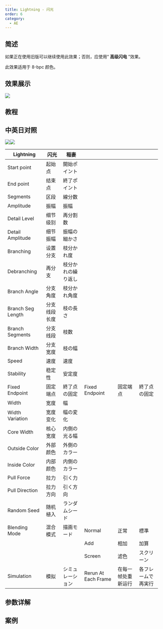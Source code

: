 ```yaml
---
title: Lightning - 闪光
order: 6
category:
  - AE
---
```


## 简述

如果正在使用旧版可以继续使用此效果；否则，应使用“ **高级闪电** ”效果。

此效果适用于 8-bpc 颜色。

## 效果展示

![](https://cdn.yuelili.com/20220102222813.png)

## 教程

## 中英日对照

![](https://mir.yuelili.com/wp-content/uploads/user/AE/effects/AE-Effects-Obsolete-Lightning.png)![](https://mir.yuelili.com/wp-content/uploads/user/AE/effects/AE-Effects-Obsolete-Lightning_cn.png)

| Lightning         | 闪光         | 稲妻               |                     |                    |                    |
| ----------------- | ------------ | ------------------ | ------------------- | ------------------ | ------------------ |
| Start point       | 起始点       | 開始ポイント       |                     |                    |                    |
| End point         | 结束点       | 終了ポイント       |                     |                    |                    |
| Segments          | 区段         | 線分数             |                     |                    |                    |
| Amplitude         | 振幅         | 振幅               |                     |                    |                    |
| Detail Level      | 细节级别     | 再分割数           |                     |                    |                    |
| Detail Amplitude  | 细节振幅     | 振幅の細かさ       |                     |                    |                    |
| Branching         | 设置分支     | 枝分かれ度         |                     |                    |                    |
| Debranching       | 再分支       | 枝分かれの繰り返し |                     |                    |                    |
| Branch Angle      | 分支角度     | 枝分かれ角度       |                     |                    |                    |
| Branch Seg Length | 分支线段长度 | 枝の長さ           |                     |                    |                    |
| Branch Segments   | 分支线段     | 枝数               |                     |                    |                    |
| Branch Width      | 分支宽度     | 枝の幅             |                     |                    |                    |
| Speed             | 速度         | 速度               |                     |                    |                    |
| Stability         | 稳定性       | 安定度             |                     |                    |                    |
| Fixed Endpoint    | 固定端点     | 終了点の固定       | Fixed Endpoint      | 固定端点           | 終了点の固定       |
| Width             | 宽度         | 幅                 |                     |                    |                    |
| Width Variation   | 宽度变化     | 幅の変化           |                     |                    |                    |
| Core Width        | 核心宽度     | 内側の光る幅       |                     |                    |                    |
| Outside Color     | 外部颜色     | 外側のカラー       |                     |                    |                    |
| Inside Color      | 内部颜色     | 内側のカラー       |                     |                    |                    |
| Pull Force        | 拉力         | 引く力             |                     |                    |                    |
| Pull Direction    | 拉力方向     | 引く方向           |                     |                    |                    |
| Random Seed       | 随机植入     | ランダムシード     |                     |                    |                    |
| Blending Mode     | 混合模式     | 描画モード         | Normal              | 正常               | 標準               |
|                   |              |                    | Add                 | 相加               | 加算               |
|                   |              |                    | Screen              | 滤色               | スクリーン         |
| Simulation        | 模拟         | シミュレーション   | Rerun At Each Frame | 在每一帧处重新运行 | 各フレームで再実行 |

## 参数详解

## 案例
